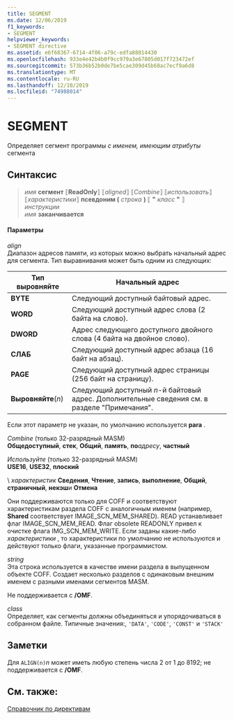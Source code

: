 ```yaml
---
title: SEGMENT
ms.date: 12/06/2019
f1_keywords:
- SEGMENT
helpviewer_keywords:
- SEGMENT directive
ms.assetid: e6f68367-6714-4f06-a79c-edfa88014430
ms.openlocfilehash: 933e4e42b4b0f9cc979a3e67805d017f723472ef
ms.sourcegitcommit: 573b36b52b0de7be5cae309d45b68ac7ecf9a6d8
ms.translationtype: MT
ms.contentlocale: ru-RU
ms.lasthandoff: 12/10/2019
ms.locfileid: "74988014"
---
```

# <a name="segment"></a>SEGMENT

Определяет сегмент программы *с именем, имеющим атрибуты* сегмента

## <a name="syntax"></a>Синтаксис

> *имя* **сегмент** ⟦**ReadOnly**⟧ ⟦*aligned*⟧ ⟦*Combine*⟧ ⟦*использовать*⟧ ⟦*характеристики*⟧ **псевдоним (** _строка_ **)** ⟦ __"__ *класс* __"__ ⟧ \
> *инструкции*\
> *имя* **заканчивается**

#### <a name="parameters"></a>Параметры

*align*<br/>
Диапазон адресов памяти, из которых можно выбрать начальный адрес для сегмента. Тип выравнивания может быть одним из следующих:

|Тип выровняйте|Начальный адрес|
|----------------|----------------------|
|**BYTE**|Следующий доступный байтовый адрес.|
|**WORD**|Следующий доступный адрес слова (2 байта на слово).|
|**DWORD**|Адрес следующего доступного двойного слова (4 байта на двойное слово).|
|**СЛАБ**|Следующий доступный адрес абзаца (16 байт на абзац).|
|**PAGE**|Следующий доступный адрес страницы (256 байт на страницу).|
|**Выровняйте**(*n*)|Следующий доступный *n*-й байтовый адрес. Дополнительные сведения см. в разделе "Примечания".|

Если этот параметр не указан, по умолчанию используется **para** .

*Combine* (только 32-разрядный MASM) \
**Общедоступный**, **стек**, **Общий**, **память**, **по**<em>адресу</em>, **частный**

*Используйте* (только 32-разрядный MASM) \
**USE16**, **USE32**, **плоский**

\ *характеристик*
**Сведения**, **Чтение**, **запись**, **выполнение**, **Общий**, **страничный**, **некэш**и **Отмена**

Они поддерживаются только для COFF и соответствуют характеристикам раздела COFF с аналогичным именем (например, **Shared** соответствует IMAGE_SCN_MEM_SHARED). READ устанавливает флаг IMAGE_SCN_MEM_READ. Флаг obsolete READONLY привел к очистке флага IMG_SCN_MEM_WRITE. Если заданы какие-либо *характеристики* , то характеристики по умолчанию не используются и действуют только флаги, указанные программистом.

_string_\
Эта строка используется в качестве имени раздела в выпущенном объекте COFF.  Создает несколько разделов с одинаковым внешним именем с разными именами сегментов MASM.

Не поддерживается с **/OMF**.

*class*\
Определяет, как сегменты должны объединяться и упорядочиваться в собранном файле. Типичные значения:, `'DATA'`, `'CODE'`, `'CONST'` и `'STACK'`

## <a name="remarks"></a>Заметки

Для `ALIGN(n)`*n* может иметь любую степень числа 2 от 1 до 8192; не поддерживается с **/OMF**.

## <a name="see-also"></a>См. также:

[Справочник по директивам](directives-reference.md)
